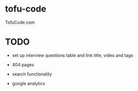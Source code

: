 # tofu-code
TofuCode.com

# TODO
* set up interview questions table and link title, video and tags  

* 404 pages
* search functionality 
* google analytics 

